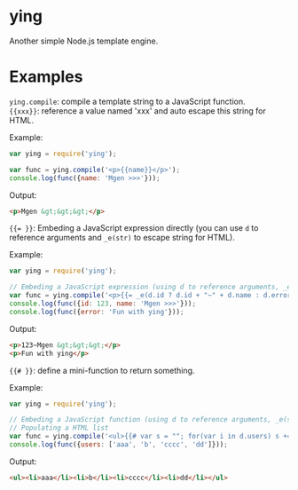 # ying
Another simple Node.js template engine.

# Examples
`ying.compile`: compile a template string to a JavaScript function.  
`{{xxx}}`: reference a value named 'xxx' and auto escape this string for HTML.

Example:
```javascript
var ying = require('ying');

var func = ying.compile('<p>{{name}}</p>');
console.log(func({name: 'Mgen >>>'}));
```

Output:
```html
<p>Mgen &gt;&gt;&gt;</p>
```


`{{= }}`: Embeding a JavaScript expression directly (you can use `d` to reference arguments and `_e(str)` to escape string for HTML).

Example:
```javascript
var ying = require('ying');

// Embeding a JavaScript expression (using d to reference arguments, _e(str) to escape string for HTML))
var func = ying.compile('<p>{{= _e(d.id ? d.id + "~" + d.name : d.error) }}</p>');
console.log(func({id: 123, name: 'Mgen >>>'}));
console.log(func({error: 'Fun with ying'}));
```

Output:
```html
<p>123~Mgen &gt;&gt;&gt;</p>
<p>Fun with ying</p>
```

`{{# }}`: define a mini-function to return something.

Example:
```javascript
var ying = require('ying');

// Embeding a JavaScript function (using d to reference arguments, _e(str) to escape string for HTML))
// Populating a HTML list
var func = ying.compile('<ul>{{# var s = ""; for(var i in d.users) s += "<li>" + _e(d.users[i]) + "</li>"; return s; }}</ul>');
console.log(func({users: ['aaa', 'b', 'cccc', 'dd']}));
```

Output:
```html
<ul><li>aaa</li><li>b</li><li>cccc</li><li>dd</li></ul>
```
